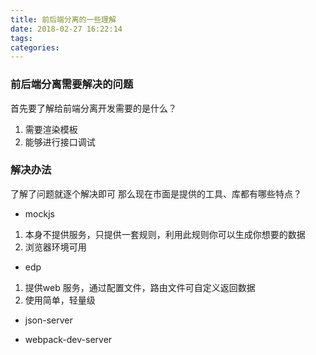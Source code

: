 ```yaml
---
title: 前后端分离的一些理解
date: 2018-02-27 16:22:14
tags:
categories:
---
```

### 前后端分离需要解决的问题
首先要了解给前端分离开发需要的是什么？
1. 需要渲染模板
2. 能够进行接口调试


### 解决办法
了解了问题就逐个解决即可
那么现在市面是提供的工具、库都有哪些特点？

- mockjs
1. 本身不提供服务，只提供一套规则，利用此规则你可以生成你想要的数据
2. 浏览器环境可用


- edp
1. 提供web 服务，通过配置文件，路由文件可自定义返回数据
2. 使用简单，轻量级

- json-server

- webpack-dev-server



